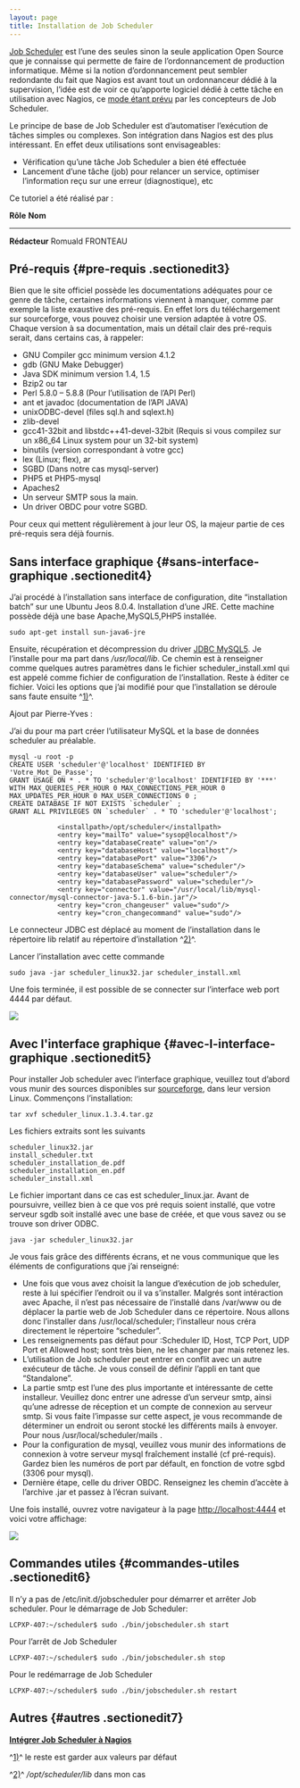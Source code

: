 ```yaml
---
layout: page
title: Installation de Job Scheduler
---
```


[Job Scheduler](http://jobscheduler.sourceforge.net/ "http://jobscheduler.sourceforge.net/")
est l’une des seules sinon la seule application Open Source que je
connaisse qui permette de faire de l’ordonnancement de production
informatique. Même si la notion d’ordonnancement peut sembler redondante
du fait que Nagios est avant tout un ordonnanceur dédié à la
supervision, l’idée est de voir ce qu’apporte logiciel dédié à cette
tâche en utilisation avec Nagios, ce [mode étant
prévu](http://jobscheduler.sourceforge.net/osource_scheduler_solutions_network_stack_en.htm#nagios_stack "http://jobscheduler.sourceforge.net/osource_scheduler_solutions_network_stack_en.htm#nagios_stack")
par les concepteurs de Job Scheduler.

Le principe de base de Job Scheduler est d’automatiser l’exécution de
tâches simples ou complexes. Son intégration dans Nagios est des plus
intéressant. En effet deux utilisations sont envisageables:

-   Vérification qu’une tâche Job Scheduler a bien été effectuée
-   Lancement d’une tâche (job) pour relancer un service, optimiser
    l’information reçu sur une erreur (diagnostique), etc

Ce tutoriel a été réalisé par :

  **Rôle**        **Nom**
  --------------- ------------------
  **Rédacteur**   Romuald FRONTEAU

Pré-requis {#pre-requis .sectionedit3}
----------

Bien que le site officiel possède les documentations adéquates pour ce
genre de tâche, certaines informations viennent à manquer, comme par
exemple la liste exaustive des pré-requis. En effet lors du
téléchargement sur sourceforge, vous pouvez choisir une version adaptée
à votre OS. Chaque version à sa documentation, mais un détail clair des
pré-requis serait, dans certains cas, à rappeler:

-   GNU Compiler gcc minimum version 4.1.2
-   gdb (GNU Make Debugger)
-   Java SDK minimum version 1.4, 1.5
-   Bzip2 ou tar
-   Perl 5.8.0 – 5.8.8 (Pour l’utilisation de l’API Perl)
-   ant et javadoc (documentation de l’API JAVA)
-   unixODBC-devel (files sql.h and sqlext.h)
-   zlib-devel
-   gcc41-32bit and libstdc++41-devel-32bit (Requis si vous compilez sur
    un x86\_64 Linux system pour un 32-bit system)
-   binutils (version correspondant à votre gcc)
-   lex (Linux; flex), ar
-   SGBD (Dans notre cas mysql-server)
-   PHP5 et PHP5-mysql
-   Apaches2
-   Un serveur SMTP sous la main.
-   Un driver OBDC pour votre SGBD.

Pour ceux qui mettent régulièrement à jour leur OS, la majeur partie de
ces pré-requis sera déjà fournis.

Sans interface graphique {#sans-interface-graphique .sectionedit4}
------------------------

J’ai procédé à l’installation sans interface de configuration, dite
“installation batch” sur une Ubuntu Jeos 8.0.4. Installation d’une JRE.
Cette machine possède déjà une base Apache,MySQL5,PHP5 installée.

~~~
sudo apt-get install sun-java6-jre
~~~

Ensuite, récupération et décompression du driver [JDBC
MySQL5](http://dev.mysql.com/downloads/connector/j/5.1.html "http://dev.mysql.com/downloads/connector/j/5.1.html").
Je l’installe pour ma part dans */usr/local/lib*. Ce chemin est à
renseigner comme quelques autres paramètres dans le fichier
scheduler\_install.xml qui est appelé comme fichier de configuration de
l’installation. Reste à éditer ce fichier. Voici les options que j’ai
modifié pour que l’installation se déroule sans faute ensuite
^[1)](jobscheduler.html#fn__1)^.

Ajout par Pierre-Yves :

J’ai du pour ma part créer l’utilisateur MySQL et la base de données
scheduler au préalable.

~~~
mysql -u root -p
CREATE USER 'scheduler'@'localhost' IDENTIFIED BY 'Votre_Mot_De_Passe';
GRANT USAGE ON * . * TO 'scheduler'@'localhost' IDENTIFIED BY '***' WITH MAX_QUERIES_PER_HOUR 0 MAX_CONNECTIONS_PER_HOUR 0 MAX_UPDATES_PER_HOUR 0 MAX_USER_CONNECTIONS 0 ;
CREATE DATABASE IF NOT EXISTS `scheduler` ;
GRANT ALL PRIVILEGES ON `scheduler` . * TO 'scheduler'@'localhost';
~~~

~~~
            <installpath>/opt/scheduler</installpath>
            <entry key="mailTo" value="sysop@localhost"/>
            <entry key="databaseCreate" value="on"/>
            <entry key="databaseHost" value="localhost"/>
            <entry key="databasePort" value="3306"/>
            <entry key="databaseSchema" value="scheduler"/>
            <entry key="databaseUser" value="scheduler"/>
            <entry key="databasePassword" value="scheduler"/>
            <entry key="connector" value="/usr/local/lib/mysql-connector/mysql-connector-java-5.1.6-bin.jar"/>
            <entry key="cron_changeuser" value="sudo"/>
            <entry key="cron_changecommand" value="sudo"/>
~~~

Le connecteur JDBC est déplacé au moment de l’installation dans le
répertoire lib relatif au répertoire d’installation
^[2)](jobscheduler.html#fn__2)^.

Lancer l’installation avec cette commande

~~~
sudo java -jar scheduler_linux32.jar scheduler_install.xml
~~~

Une fois terminée, il est possible de se connecter sur l’interface web
port 4444 par défaut.

[![](/assets/media/jobscheduler.png@w=800)](/_detail/jobscheduler.png@id=infra%253Ajobscheduler.html "jobscheduler.png")

Avec l'interface graphique {#avec-l-interface-graphique .sectionedit5}
--------------------------

Pour installer Job scheduler avec l’interface graphique, veuillez tout
d’abord vous munir des sources disponibles sur
[sourceforge](http://downloads.sourceforge.net/jobscheduler/scheduler_linux.1.3.4.tar.gz?modtime=1205423568&big_mirror=0 "http://downloads.sourceforge.net/jobscheduler/scheduler_linux.1.3.4.tar.gz?modtime=1205423568&big_mirror=0"),
dans leur version Linux. Commençons l’installation:

~~~
tar xvf scheduler_linux.1.3.4.tar.gz
~~~

Les fichiers extraits sont les suivants

~~~
scheduler_linux32.jar
install_scheduler.txt
scheduler_installation_de.pdf
scheduler_installation_en.pdf
scheduler_install.xml
~~~

Le fichier important dans ce cas est scheduler\_linux.jar. Avant de
poursuivre, veillez bien à ce que vos pré requis soient installé, que
votre serveur sgdb soit installé avec une base de créée, et que vous
savez ou se trouve son driver ODBC.

~~~
java -jar scheduler_linux32.jar
~~~

Je vous fais grâce des différents écrans, et ne vous communique que les
éléments de configurations que j’ai renseigné:

-   Une fois que vous avez choisit la langue d’exécution de job
    scheduler, reste à lui spécifier l’endroit ou il va s’installer.
    Malgrés sont intéraction avec Apache, il n’est pas nécessaire de
    l’installé dans /var/www ou de déplacer la partie web de Job
    Scheduler dans ce répertoire. Nous allons donc l’installer dans
    /usr/local/scheduler; l’installeur nous créra directement le
    répertoire “scheduler”.
-   Les renseignements pas défaut pour :Scheduler ID, Host, TCP Port,
    UDP Port et Allowed host; sont très bien, ne les changer par mais
    retenez les.
-   L’utilisation de Job scheduler peut entrer en conflit avec un autre
    exécuteur de tâche. Je vous conseil de définir l’appli en tant que
    “Standalone”.
-   La partie smtp est l’une des plus importante et intéressante de
    cette installeur. Veuillez donc entrer une adresse d’un serveur
    smtp, ainsi qu’une adresse de réception et un compte de connexion au
    serveur smtp. Si vous faite l’impasse sur cette aspect, je vous
    recommande de déterminer un endroit ou seront stocké les différents
    mails à envoyer. Pour nous /usr/local/scheduler/mails .
-   Pour la configuration de mysql, veuillez vous munir des informations
    de connexion à votre serveur mysql fraîchement installé (cf
    pré-requis). Gardez bien les numéros de port par défault, en
    fonction de votre sgbd (3306 pour mysql).
-   Dernière étape, celle du driver OBDC. Renseignez les chemin d’accète
    à l’archive .jar et passez à l’écran suivant.

Une fois installé, ouvrez votre navigateur à la page
<http://localhost:4444> et voici votre affichage:

[![](/assets/media/jobsheduler2.png@w=800)](/_detail/jobsheduler2.png@id=infra%253Ajobscheduler.html "jobsheduler2.png")

Commandes utiles {#commandes-utiles .sectionedit6}
----------------

Il n’y a pas de /etc/init.d/jobscheduler pour démarrer et arrêter Job
scheduler. Pour le démarrage de Job Scheduler:

~~~
LCPXP-407:~/scheduler$ sudo ./bin/jobscheduler.sh start
~~~

Pour l’arrêt de Job Scheduler

~~~
LCPXP-407:~/scheduler$ sudo ./bin/jobscheduler.sh stop
~~~

Pour le redémarrage de Job Scheduler

~~~
LCPXP-407:~/scheduler$ sudo ./bin/jobscheduler.sh restart
~~~

Autres {#autres .sectionedit7}
------

**[Intégrer Job Scheduler à
Nagios](../nagios/integration/jobscheduler.html "nagios:integration:jobscheduler")**

^[1)](jobscheduler.html#fnt__1)^ le reste est garder aux valeurs par
défaut

^[2)](jobscheduler.html#fnt__2)^ */opt/scheduler/lib* dans mon cas
